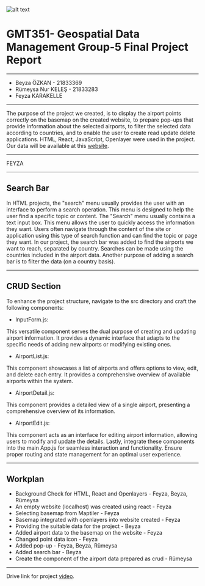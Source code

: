 ![alt text](https://www.freelogovectors.net/wp-content/uploads/2020/07/hacettepe-universitesi-logo-768x178.png)

# GMT351- Geospatial Data Management Group-5 Final Project Report
---
* Beyza ÖZKAN - 21833369
* Rümeysa Nur KELEŞ - 21833283
* Feyza KARAKELLE
---
The purpose of the project we created, is to display the airport points correctly on the basemap on the created website, to prepare pop-ups that provide information about the selected airports, to filter the selected data according to countries, and to enable the user to create read update delete applications. HTML, React, JavaScript, Openlayer were used in the project. Our data will be available at this [website](https://data.opendatasoft.com/explore/dataset/osm-world-airports%40babel/export/?dataChart=eyJxdWVyaWVzIjpbeyJjb25maWciOnsiZGF0YXNldCI6Im9zbS13b3JsZC1haXJwb3J0c0BiYWJlbCIsIm9wdGlvbnMiOnt9fSwiY2hhcnRzIjpbeyJhbGlnbk1vbnRoIjp0cnVlLCJ0eXBlIjoiY29sdW1uIiwiZnVuYyI6IkNPVU5UIiwic2NpZW50aWZpY0Rpc3BsYXkiOnRydWUsImNvbG9yIjoiIzE0MkU3QiJ9XSwieEF4aXMiOiJzb3VyY2UiLCJtYXhwb2ludHMiOjUwLCJzb3J0IjoiIn1dLCJ0aW1lc2NhbGUiOiIiLCJkaXNwbGF5TGVnZW5kIjp0cnVlLCJhbGlnbk1vbnRoIjp0cnVlfQ%3D%3D&location=11,40.09436,33.02731&basemap=jawg.streets).

---

FEYZA

---

## Search Bar

In HTML projects, the "search" menu usually provides the user with an interface to perform a search operation. This menu is designed to help the user find a specific topic or content. The "Search" menu usually contains a text input box. This menu allows the user to quickly access the information they want. Users often navigate through the content of the site or application using this type of search function and can find the topic or page they want. In our project, the search bar was added to find the airports we want to reach, separated by country. Searches can be made using the countries included in the airport data. Another purpose of adding a search bar is to filter the data (on a country basis).

---

## CRUD Section

To enhance the project structure, navigate to the src directory and craft the following components:

* InputForm.js:

This versatile component serves the dual purpose of creating and updating airport information. It provides a dynamic interface that adapts to the specific needs of adding new airports or modifying existing ones.

* AirportList.js:

This component showcases a list of airports and offers options to view, edit, and delete each entry. It provides a comprehensive overview of available airports within the system.

* AirportDetail.js:

This component provides a detailed view of a single airport, presenting a comprehensive overview of its information.

* AirportEdit.js:

This component acts as an interface for editing airport information, allowing users to modify and update the details.
Lastly, integrate these components into the main App.js for seamless interaction and functionality. Ensure proper routing and state management for an optimal user experience.

---

## Workplan
* Background Check for HTML, React and Openlayers - Feyza, Beyza, Rümeysa
* An empty website (localhost) was created using react - Feyza
* Selecting basemap from Maptiler - Feyza
* Basemap integrated with openlayers into website created - Feyza
* Providing the suitable data for the project - Beyza
* Added airport data to the basemap on the website - Feyza
* Changed point data icon - Feyza
* Added pop-up - Feyza, Beyza, Rümeysa
* Added search bar - Beyza
* Create the component of the airport data prepared as crud - Rümeysa

---

Drive link for project [video]().

